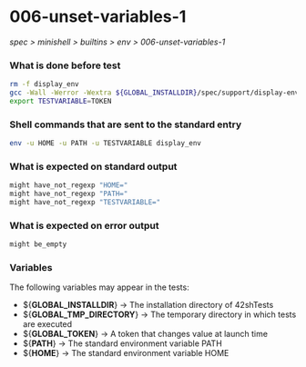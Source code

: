 # 006-unset-variables-1

*spec > minishell > builtins > env > 006-unset-variables-1*

### What is done before test

```bash
rm -f display_env
gcc -Wall -Werror -Wextra ${GLOBAL_INSTALLDIR}/spec/support/display-env/main.c -o display_env
export TESTVARIABLE=TOKEN
```

### Shell commands that are sent to the standard entry

```bash
env -u HOME -u PATH -u TESTVARIABLE display_env

```

### What is expected on standard output

```bash
might have_not_regexp "HOME="
might have_not_regexp "PATH="
might have_not_regexp "TESTVARIABLE="
```

### What is expected on error output

```bash
might be_empty
```

### Variables

The following variables may appear in the tests:

* ${**GLOBAL_INSTALLDIR**} -> The installation directory of 42shTests
* ${**GLOBAL_TMP_DIRECTORY**} -> The temporary directory in which tests are executed
* ${**GLOBAL_TOKEN**} -> A token that changes value at launch time
* ${**PATH**} -> The standard environment variable PATH
* ${**HOME**} -> The standard environment variable HOME

